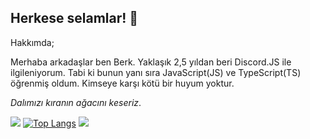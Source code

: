 ## Herkese selamlar! 👋
Hakkımda;

Merhaba arkadaşlar ben Berk. Yaklaşık 2,5 yıldan beri Discord.JS ile ilgileniyorum. Tabi ki bunun yanı sıra JavaScript(JS) ve TypeScript(TS) öğrenmiş oldum. Kimseye karşı kötü bir huyum yoktur.

*Dalımızı kıranın ağacını keseriz*.

![](https://komarev.com/ghpvc/?username=custyTR&style=flat-square&label=Profil+Ziyareti)
[![Top Langs](https://github-readme-stats.vercel.app/api/top-langs/?username=custyTR)](https://github.com/anuraghazra/github-readme-stats)
![](https://github-readme-stats.vercel.app/api?username=custyTR&show_icons=true&theme=radical)
